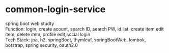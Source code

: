 # common-login-service
spring boot web studty <br>
Function: login, create acount, search ID, search PW, id list, create item,edit item, delete item, profile edit,social login <br>
Tech Stack: jpa, h2, springBoot, thymleaf, springBootWeb, lombok, botstrap, spring security, oauth2.0
